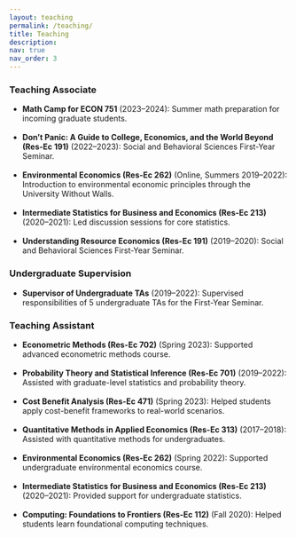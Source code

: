 ```yaml
---
layout: teaching
permalink: /teaching/
title: Teaching
description:
nav: true
nav_order: 3
---
```



<h3>Teaching Associate</h3>
<ul>
  <li>
    <strong>Math Camp for ECON 751</strong> (2023–2024): Summer math preparation for incoming graduate students.
  </li>
<br>
  <li>
    <strong>Don’t Panic: A Guide to College, Economics, and the World Beyond (Res-Ec 191)</strong> (2022–2023): Social and Behavioral Sciences First-Year Seminar.
  </li>
<br>
  <li>
    <strong>Environmental Economics (Res-Ec 262)</strong> (Online, Summers 2019–2022): Introduction to environmental economic principles through the University Without Walls.
  </li>
<br>
  <li>
    <strong>Intermediate Statistics for Business and Economics (Res-Ec 213)</strong> (2020–2021): Led discussion sessions for core statistics.
  </li>
<br>
  <li>
    <strong>Understanding Resource Economics (Res-Ec 191)</strong> (2019–2020): Social and Behavioral Sciences First-Year Seminar.
  </li>

</ul>
<h3>Undergraduate Supervision</h3>
<ul>
  <li>
    <strong>Supervisor of Undergraduate TAs</strong> (2019–2022): Supervised responsibilities of 5 undergraduate TAs for the First-Year Seminar.
  </li>
</ul>
<h3>Teaching Assistant</h3>
<ul>
  <li>
    <strong>Econometric Methods (Res-Ec 702)</strong> (Spring 2023): Supported advanced econometric methods course.
  </li>
  <br>
  <li>
    <strong>Probability Theory and Statistical Inference (Res-Ec 701)</strong> (2019–2022): Assisted with graduate-level statistics and probability theory.
  </li>
  <br>
  <li>
    <strong>Cost Benefit Analysis (Res-Ec 471)</strong> (Spring 2023): Helped students apply cost-benefit frameworks to real-world scenarios.
  </li>
  <br>
  <li>
    <strong>Quantitative Methods in Applied Economics (Res-Ec 313)</strong> (2017–2018): Assisted with quantitative methods for undergraduates.
  </li>
  <br>
  <li>
    <strong>Environmental Economics (Res-Ec 262)</strong> (Spring 2022): Supported undergraduate environmental economics course.
  </li>
  <br>
  <li>
    <strong>Intermediate Statistics for Business and Economics (Res-Ec 213)</strong> (2020–2021): Provided support for undergraduate statistics.
  </li>
  <br>
  <li>
    <strong>Computing: Foundations to Frontiers (Res-Ec 112)</strong> (Fall 2020): Helped students learn foundational computing techniques.
  </li>
</ul>
